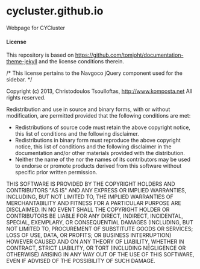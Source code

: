 # cycluster.github.io
Webpage for CYCluster



#### License

This repository is based on https://github.com/tomjoht/documentation-theme-jekyll and the license conditions therein.

/* This license pertains to the Navgoco jQuery component used for the sidebar. */

Copyright (c) 2013, Christodoulos Tsoulloftas, http://www.komposta.net
All rights reserved.

Redistribution and use in source and binary forms, with or without modification,
are permitted provided that the following conditions are met:

   * Redistributions of source code must retain the above copyright notice,
      this list of conditions and the following disclaimer.
   * Redistributions in binary form must reproduce the above copyright notice,
      this list of conditions and the following disclaimer in the documentation
      and/or other materials provided with the distribution.
   * Neither the name of the <Christodoulos Tsoulloftas> nor the names of its
      contributors may be used to endorse or promote products derived from this
      software without specific prior written permission.

THIS SOFTWARE IS PROVIDED BY THE COPYRIGHT HOLDERS AND CONTRIBUTORS "AS IS" AND
 ANY EXPRESS OR IMPLIED WARRANTIES, INCLUDING, BUT NOT LIMITED TO, THE IMPLIED
WARRANTIES OF MERCHANTABILITY AND FITNESS FOR A PARTICULAR PURPOSE ARE DISCLAIMED.
IN NO EVENT SHALL THE COPYRIGHT HOLDER OR CONTRIBUTORS BE LIABLE FOR ANY DIRECT,
INDIRECT, INCIDENTAL, SPECIAL, EXEMPLARY, OR CONSEQUENTIAL DAMAGES (INCLUDING,
BUT NOT LIMITED TO, PROCUREMENT OF SUBSTITUTE GOODS OR SERVICES; LOSS OF USE,
DATA, OR PROFITS; OR BUSINESS INTERRUPTION) HOWEVER CAUSED AND ON ANY THEORY OF
LIABILITY, WHETHER IN CONTRACT, STRICT LIABILITY, OR TORT (INCLUDING NEGLIGENCE
OR OTHERWISE) ARISING IN ANY WAY OUT OF THE USE OF THIS SOFTWARE, EVEN IF ADVISED
OF THE POSSIBILITY OF SUCH DAMAGE.
